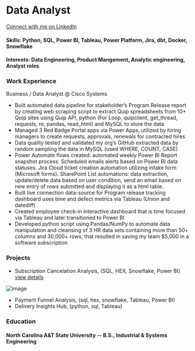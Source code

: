 # Data Analyst

[Connect with me on LinkedIn](https://www.linkedin.com/in/joshua-blackwell-853421129/)

#### Skills: Python, SQL, Power BI, Tableau, Power Platform, Jira, dbt, Docker, Snowflake


#### Interests: Data Engineering, Product Mangement, Analytic engineering, Analyst roles

### Work Experience 
Business / Data Analyst @ Cisco Systems
- Built automated data pipeline for stakeholder’s Program Release report by creating web scraping script to extract Quip spreadsheets from 10+ Quip sites using Quip API, python (For Loop, quipclient, get_thread, requests, re, pandas, read_html) and MySQL to store the data
- Managed 3 Red Badge Portal apps via Power Apps, utilized by hiring managers to create requests, approvals, renewals for contracted hires
- Data quality tested and validated my org’s GitHub extracted data by random sampling the data in MySQL (used WHERE, COUNT, CASE)  
- Power Automate flows created: automated weekly Power BI Report snapshot process. Scheduled emails alerts based on Power BI data statuses. Jira Cloud ticket creation automation utilizing intake form (Microsoft forms). SharePoint List automations: data extraction, update/delete data based on user condition, send an email based on new entry of rows submitted and displaying it as a html table.  
- Built live connection data-source for Program release tracking dashboard uses time and defect metrics via Tableau (Union and datediff)
- Created employee check-in interactive dashboard that is time focused via Tableau and later transitioned to Power BI
- Developed python script using Pandas/NumPy to automate data manipulation and cleansing of 3 HR data sets containing more than 50+ columns and 30,000+ rows, that resulted in saving my team $5,000 in a software subscription

### Projects
- Subscription Cancelation Analysis, (SQL, HEX, Snowflake, Power BI) [view details](https://github.com/joshbwelll/Subscription-Cancelation-Analysis/blob/main/README.md#subscription-cancelation-analysis)

![image](https://github.com/user-attachments/assets/f6096c42-64e8-47f2-b289-cc31530afcc2)

- Payment Funnel Analysis, (sql, hex, snowflake, Tableau, Power BI)
- Delivery Insights Hub, (python, sql, Tableau)


### Education
#### North Carolina A&T State University -- B.S., Industrial & Systems Engineering 
  
